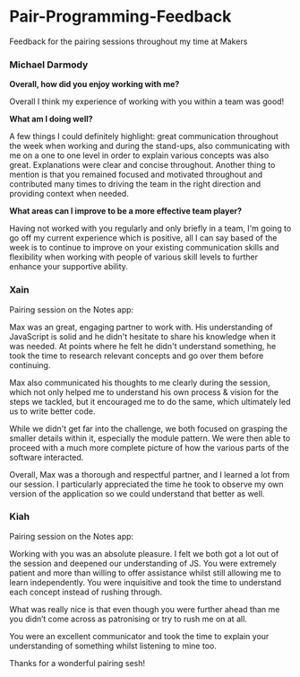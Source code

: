 # Pair-Programming-Feedback
Feedback for the pairing sessions throughout my time at Makers


### Michael Darmody

**Overall, how did you enjoy working with me?**

Overall I think my experience of working with you within a team was good!

**What am I doing well?**

A few things I could definitely highlight: great communication throughout the week when working and during the stand-ups, also communicating with me on a one to one level in order to explain various concepts was also great. Explanations were clear and concise throughout. 
Another thing to mention is that you remained focused and motivated throughout and contributed many times to driving the team in the right direction and providing context when needed.


**What areas can I improve to be a more effective team player?**

Having not worked with you regularly and only briefly in a team, I'm going to go off my current experience which is positive, all I can say based of the week is to continue to improve on your existing communication skills and flexibility when working with people of various skill levels to further enhance your supportive ability.

### Xain
Pairing session on the Notes app:

Max was an great, engaging partner to work with. His understanding of JavaScript is solid and he didn't hesitate to share his knowledge when it was needed. At points where he felt he didn't understand something, he took the time to research relevant concepts and go over them before continuing.

Max also communicated his thoughts to me clearly during the session, which not only helped me to understand his own process & vision for the steps we tackled, but it encouraged me to do the same, which ultimately led us to write better code.

While we didn't get far into the challenge, we both focused on grasping the smaller details within it, especially the module pattern. We were then able to proceed with a much more complete picture of how the various parts of the software interacted.

Overall, Max was a thorough and respectful partner, and I learned a lot from our session. I particularly appreciated the time he took to observe my own version of the application so we could understand that better as well.

### Kiah
Pairing session on the Notes app:

Working with you was an absolute pleasure. I felt we both got a lot out of the session and deepened our understanding of JS. 
You were extremely patient and more than willing to offer assistance whilst still allowing me to learn independently. 
You were inquisitive and took the time to understand each concept instead of rushing through. 

What was really nice is that even though you were further ahead than me you didn’t come across as patronising or try to rush me on at all. 

You were an excellent communicator and took the time to explain your understanding of something whilst listening to mine too. 

Thanks for a wonderful pairing sesh!


